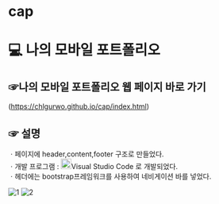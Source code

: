 # cap
# 💻 나의 모바일 포트폴리오

## ☞나의 모바일 포트폴리오 웹 페이지 바로 가기 
(https://chlgurwo.github.io/cap/index.html)

## ☞ 설명
ㆍ페이지에 header,content,footer 구조로 만들었다.<br>
ㆍ개발 프로그램 :  <a href="https://code.visualstudio.com/" title="Visual Studio Code"><img src="https://github.com/get-icon/geticon/raw/master/icons/visual-studio-code.svg" alt="Visual Studio Code" width="21px" height="21px"></a>Visual Studio Code 로 개발되었다. <br>
ㆍ헤더에는 bootstrap프레임워크를 사용하여 네비게이션 바를 넣었다. <br>

![1](https://user-images.githubusercontent.com/101083779/197352745-61ea88e3-b40c-495d-a506-cd2176b44589.png)
![2](https://user-images.githubusercontent.com/101083779/197352748-d7f2c46f-a231-4923-9ddb-9dcced9f6354.png)




